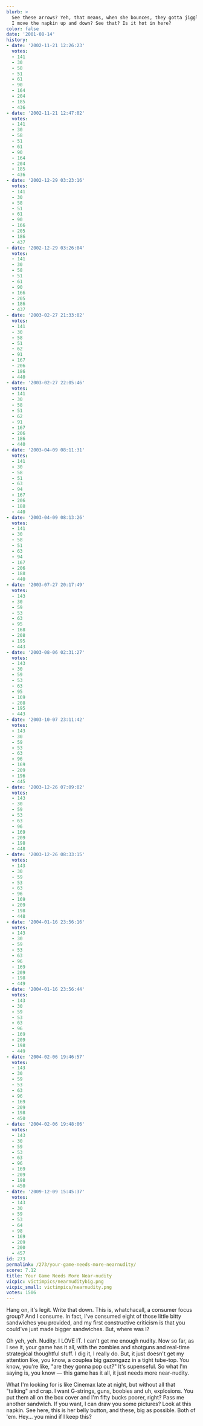 ```yaml
---
blurb: >
  See these arrows? Yeh, that means, when she bounces, they gotta jiggle. Watch when
  I move the napkin up and down? See that? Is it hot in here?
color: false
date: '2001-08-14'
history:
- date: '2002-11-21 12:26:23'
  votes:
  - 141
  - 30
  - 58
  - 51
  - 61
  - 90
  - 164
  - 204
  - 185
  - 436
- date: '2002-11-21 12:47:02'
  votes:
  - 141
  - 30
  - 58
  - 51
  - 61
  - 90
  - 164
  - 204
  - 185
  - 436
- date: '2002-12-29 03:23:16'
  votes:
  - 141
  - 30
  - 58
  - 51
  - 61
  - 90
  - 166
  - 205
  - 186
  - 437
- date: '2002-12-29 03:26:04'
  votes:
  - 141
  - 30
  - 58
  - 51
  - 61
  - 90
  - 166
  - 205
  - 186
  - 437
- date: '2003-02-27 21:33:02'
  votes:
  - 141
  - 30
  - 58
  - 51
  - 62
  - 91
  - 167
  - 206
  - 186
  - 440
- date: '2003-02-27 22:05:46'
  votes:
  - 141
  - 30
  - 58
  - 51
  - 62
  - 91
  - 167
  - 206
  - 186
  - 440
- date: '2003-04-09 08:11:31'
  votes:
  - 141
  - 30
  - 58
  - 51
  - 63
  - 94
  - 167
  - 206
  - 188
  - 440
- date: '2003-04-09 08:13:26'
  votes:
  - 141
  - 30
  - 58
  - 51
  - 63
  - 94
  - 167
  - 206
  - 188
  - 440
- date: '2003-07-27 20:17:49'
  votes:
  - 143
  - 30
  - 59
  - 53
  - 63
  - 95
  - 168
  - 208
  - 195
  - 443
- date: '2003-08-06 02:31:27'
  votes:
  - 143
  - 30
  - 59
  - 53
  - 63
  - 95
  - 169
  - 208
  - 195
  - 443
- date: '2003-10-07 23:11:42'
  votes:
  - 143
  - 30
  - 59
  - 53
  - 63
  - 96
  - 169
  - 209
  - 196
  - 445
- date: '2003-12-26 07:09:02'
  votes:
  - 143
  - 30
  - 59
  - 53
  - 63
  - 96
  - 169
  - 209
  - 198
  - 448
- date: '2003-12-26 08:33:15'
  votes:
  - 143
  - 30
  - 59
  - 53
  - 63
  - 96
  - 169
  - 209
  - 198
  - 448
- date: '2004-01-16 23:56:16'
  votes:
  - 143
  - 30
  - 59
  - 53
  - 63
  - 96
  - 169
  - 209
  - 198
  - 449
- date: '2004-01-16 23:56:44'
  votes:
  - 143
  - 30
  - 59
  - 53
  - 63
  - 96
  - 169
  - 209
  - 198
  - 449
- date: '2004-02-06 19:46:57'
  votes:
  - 143
  - 30
  - 59
  - 53
  - 63
  - 96
  - 169
  - 209
  - 198
  - 450
- date: '2004-02-06 19:48:06'
  votes:
  - 143
  - 30
  - 59
  - 53
  - 63
  - 96
  - 169
  - 209
  - 198
  - 450
- date: '2009-12-09 15:45:37'
  votes:
  - 143
  - 30
  - 59
  - 53
  - 64
  - 98
  - 169
  - 209
  - 200
  - 457
id: 273
permalink: /273/your-game-needs-more-nearnudity/
score: 7.12
title: Your Game Needs More Near-nudity
vicpic: victimpics/nearnuditybig.png
vicpic_small: victimpics/nearnudity.png
votes: 1506
---
```


Hang on, it's legit. Write that down. This is, whatchacall, a consumer
focus group? And I consume. In fact, I've consumed eight of those little
bitty sandwiches you provided, and my first constructive criticism is
that you could've just made bigger sandwiches. But, where was I?

Oh yeh, yeh. Nudity. I LOVE IT. I can't get me enough nudity. Now so
far, as I see it, your game has it all, with the zombies and shotguns
and real-time strategical thoughtful stuff. I dig it, I really do. But,
it just doesn't get my attention like, you know, a couplea big gazongazz
in a tight tube-top. You know, you're like, "are they gonna pop out?"
It's supenseful. So what I'm saying is, you know — this game has it
all, it just needs more near-nudity.

What I'm looking for is like Cinemax late at night, but without all that
"talking" and crap. I want G-strings, guns, boobies and uh, explosions.
You put them all on the box cover and I'm fifty bucks poorer, right?
Pass me another sandwich. If you want, I can draw you some pictures?
Look at this napkin. See here, this is her belly button, and these, big
as possible. Both of 'em. Hey... you mind if I keep this?
